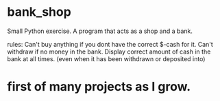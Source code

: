 # bank_shop
Small Python exercise. A program that acts as a shop and a bank.

rules:
Can't buy anything if you dont have the correct $-cash for it.
Can't withdraw if no money in the bank.
Display correct amount of cash in the bank at all times. (even when it has been withdrawn or deposited into)

# first of many projects as I grow. 

